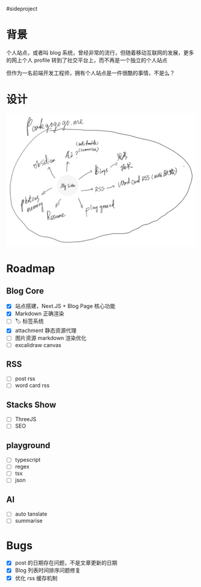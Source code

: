 #sideproject

# 背景
个人站点，或者叫 blog 系统，曾经非常的流行，但随着移动互联网的发展，更多的网上个人 profile 转到了社交平台上，而不再是一个独立的个人站点

但作为一名前端开发工程师，拥有个人站点是一件很酷的事情，不是么？
# 设计
![functions](../../attachment/CleanShot%202025-08-09%20at%2013.45.17@2x.webp)
# Roadmap
## Blog Core
- [x] 站点搭建，Next.JS + Blog Page 核心功能
- [x] Markdown 正确渲染
- [ ] 🏷️ 标签系统
- [x] attachment 静态资源代理
- [ ] 图片资源 markdown 渲染优化
- [ ] excalidraw canvas
## RSS
- [ ] post rss
- [ ] word card rss
## Stacks Show
- [ ] ThreeJS
- [ ] SEO
## playground
- [ ] typescript
- [ ] regex
- [ ] tsx
- [ ] json
## AI
- [ ] auto tanslate
- [ ] summarise

# Bugs
- [x] post 的日期存在问题，不是文章更新的日期
- [x] Blog 列表时间排序问题修复
- [x] 优化 rss 缓存机制